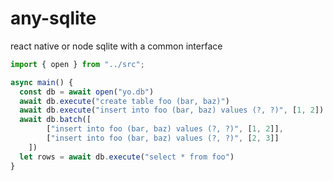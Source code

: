 # any-sqlite
react native or node sqlite with a common interface

```ts
import { open } from "../src";

async main() {
  const db = await open("yo.db")
  await db.execute("create table foo (bar, baz)")
  await db.execute("insert into foo (bar, baz) values (?, ?)", [1, 2])
  await db.batch([
        ["insert into foo (bar, baz) values (?, ?)", [1, 2]],
        ["insert into foo (bar, baz) values (?, ?)", [2, 3]]
    ])
  let rows = await db.execute("select * from foo")
}
```
